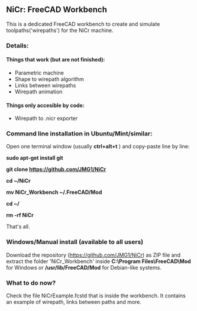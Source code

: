 ## NiCr: FreeCAD Workbench

This is a dedicated FreeCAD workbench to create and simulate toolpaths('wirepaths') for the NiCr machine.


### Details:
  #### Things that work (but are not finished):
  - Parametric machine
  - Shape to wirepath algorithm
  - Links between wirepaths
  - Wirepath animation
  

  #### Things only accesible by code:
  - Wirepath to .nicr exporter



### Command line installation in Ubuntu/Mint/similar:
  Open one terminal window (usually **ctrl+alt+t** ) and copy-paste line by line:
  
  **sudo apt-get install git**
  
  **git clone https://github.com/JMG1/NiCr**
  
  **cd ~/NiCr**
  
  **mv NiCr_Workbench ~/.FreeCAD/Mod**
  
  **cd ~/**
  
  **rm -rf NiCr**
  
  That's all.


### Windows/Manual install (available to all users)
  Download the repository (https://github.com/JMG1/NiCr) as ZIP file and extract the folder 'NiCr_Workbench' 
  inside **C:\Program Files\FreeCAD\Mod** for Windows or **/usr/lib/FreeCAD/Mod** for Debian-like systems.

### What to do now?
  Check the file NiCrExample.fcstd that is inside the workbench. It contains an example of wirepath, links between 
  paths and more.
  


